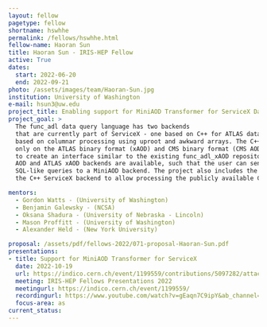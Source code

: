 ```yaml
---
layout: fellow
pagetype: fellow
shortname: hswhhe
permalink: /fellows/hswhhe.html
fellow-name: Haoran Sun
title: Haoran Sun - IRIS-HEP Fellow
active: True
dates:
  start: 2022-06-20
  end: 2022-09-21
photo: /assets/images/team/Haoran-Sun.jpg
institution: University of Washington
e-mail: hsun3@uw.edu
project_title: Enabling support for MiniAOD Transformer for ServiceX Data Delivery Service
project_goal: >
  The func_adl data query language has two backends
  that are currently part of ServiceX - one based on C++ for ATLAS data and CMS data, and one
  based on columnar processing using uproot and awkward arrays. The C++ backend currently runs
  only on the ATLAS binary format (xAOD) and CMS binary format (CMS AOD). This project aims
  to create an interface similar to the existing func_adl_xAOD repository, where both CMS
  AOD and ATLAS xAOD backends are available, such that the user can send hierarchical
  SQL-like queries to a MiniAOD backend. The project also includes the required modifications of
  the C++ ServiceX backend to allow processing the publicly available CMS MiniAOD binary files.

mentors:
  - Gordon Watts - (University of Washington)
  - Benjamin Galewsky - (NCSA)
  - Oksana Shadura - (University of Nebraska - Lincoln)
  - Mason Proffitt - (University of Washington)
  - Alexander Held - (New York University)

proposal: /assets/pdf/fellows-2022/071-proposal-Haoran-Sun.pdf
presentations:
- title: Support for MiniAOD Transformer for ServiceX
  date: 2022-10-19
  url: https://indico.cern.ch/event/1199559/contributions/5097282/attachments/2531414/4355511/IRIS-HEP%20Presentation%20-%20Haoran%20Sun.pdf
  meeting: IRIS-HEP Fellows Presentations 2022
  meetingurl: https://indico.cern.ch/event/1199559/
  recordingurl: https://www.youtube.com/watch?v=gEaqn7C9ipY&ab_channel=IRIS-HEP
  focus-area: as
current_status:
---
```

